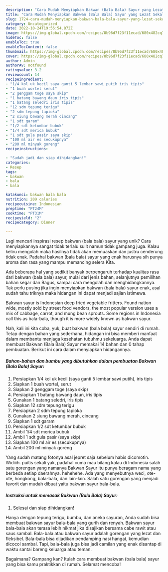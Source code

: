 ```yaml
---
description: "Cara Mudah Menyiapkan Bakwan (Bala Bala) Sayur yang Lezat Sekali"
title: "Cara Mudah Menyiapkan Bakwan (Bala Bala) Sayur yang Lezat Sekali"
slug: 1724-cara-mudah-menyiapkan-bakwan-bala-bala-sayur-yang-lezat-sekali
category: Uncategorized
date: 2022-10-24T19:56:54.872Z
image: https://img-global.cpcdn.com/recipes/8b96d7f23f11ecad/680x482cq70/bakwan-bala-bala-sayur-foto-resep-utama.jpg
hideToc: false
enableToc: true
enableTocContent: false
thumbnail: https://img-global.cpcdn.com/recipes/8b96d7f23f11ecad/680x482cq70/bakwan-bala-bala-sayur-foto-resep-utama.jpg
cover: https://img-global.cpcdn.com/recipes/8b96d7f23f11ecad/680x482cq70/bakwan-bala-bala-sayur-foto-resep-utama.jpg
author: Admin
authorAv: notfound
ratingvalue: 3.2
reviewcount: 14
recipeingredient:
- "1/4 kol uk kecil saya ganti 5 lembar sawi putih iris tipis"
- "1 buah wortel serut"
- "2 genggam toge saya skip"
- "1 batang bawang daun iris tipis"
- "1 batang seledri iris tipis"
- "12 sdm tepung terigu"
- "2 sdm tepung tapioka"
- "2 siung bawang merah cincang"
- "1 sdt garam"
- "1/2 sdt ketumbar bubuk"
- "1/4 sdt merica bubuk"
- "1 sdt gula pasir saya skip"
- "100 ml air es secukupnya"
- "200 ml minyak goreng"
recipeinstructions:

- "Sudah jadi dan siap dihidangkan!"
categories:
- Resep
tags:
- bakwan
- bala
- bala

katakunci: bakwan bala bala 
nutrition: 209 calories
recipecuisine: Indonesian
preptime: "PT24M"
cooktime: "PT31M"
recipeyield: "2"
recipecategory: Dinner

---
```





Lagi mencari inspirasi resep bakwan (bala bala) sayur yang unik? Cara menyiapkannya sangat tidak terlalu sulit namun tidak gampang juga. Kalau keliru mengolah maka hasilnya tidak akan memuaskan dan justru cenderung tidak enak. Padahal bakwan (bala bala) sayur yang enak harusnya sih punya aroma dan rasa yang mampu memancing selera Kita.





Ada beberapa hal yang sedikit banyak berpengaruh terhadap kualitas rasa dari bakwan (bala bala) sayur, mulai dari jenis bahan, selanjutnya pemilihan bahan segar dan Bagus, sampai cara mengolah dan menghidangkannya. Tak perlu pusing jika ingin menyiapkan bakwan (bala bala) sayur enak,      asal sudah tahu triknya maka hidangan ini dapat menjadi sajian istimewa.














Bakwan sayur is Indonesian deep fried vegetable fritters. Found nation wide, mostly sold by street food vendors, the most popular version uses a mix of cabbage, carrot, and mung bean sprouts. Some regions in Indonesia call this as bala-bala, though it is more widely known as bakwan sayur.






Nah, kali ini kita coba, yuk, buat bakwan (bala bala) sayur sendiri di rumah. Tetap dengan bahan yang sederhana, hidangan ini bisa memberi manfaat dalam membantu menjaga kesehatan tubuhmu sekeluarga. Anda dapat membuat Bakwan (Bala Bala) Sayur memakai 14 bahan dan 0 tahap pembuatan. Berikut ini cara dalam menyiapkan hidangannya.

<!--inarticleads1-->

##### Bahan-bahan dan bumbu yang dibutuhkan dalam pembuatan Bakwan (Bala Bala) Sayur:

1. Persiapkan 1/4 kol uk kecil (saya ganti 5 lembar sawi putih), iris tipis
1. Siapkan 1 buah wortel, serut
1. Siapkan 2 genggam toge (saya skip)
1. Persiapkan 1 batang bawang daun, iris tipis
1. Gunakan 1 batang seledri, iris tipis
1. Siapkan 12 sdm tepung terigu
1. Persiapkan 2 sdm tepung tapioka
1. Gunakan 2 siung bawang merah, cincang
1. Siapkan 1 sdt garam
1. Persiapkan 1/2 sdt ketumbar bubuk
1. Ambil 1/4 sdt merica bubuk
1. Ambil 1 sdt gula pasir (saya skip)
1. Siapkan 100 ml air es (secukupnya)
1. Ambil 200 ml minyak goreng


Yang sudah matang fotonya asal jepret saja sebelum habis dicomotin. Widiiih. puitis sekali yak, padahal cuma mau bilang kalau di Indonesia salah satu gorengan yang namanya Bakwan Sayur itu punya beragam nama yang berbeda setiap daerahnya. hehehehe. Ada yang menyebutnya weci, ote-ote, hongkong, bala-bala, dan lain-lain. Salah satu gorengan yang menjadi favorit dan mudah dibuat yaitu bakwan sayur bala-bala. 

<!--inarticleads2-->

##### Instruksi untuk memasak Bakwan (Bala Bala) Sayur:


1. Selesai dan siap dihidangkan!

Hanya dengan tepung terigu, bumbu, dan aneka sayuran, Anda sudah bisa membuat bakwan sayur bala-bala yang gurih dan renyah. Bakwan sayur bala-bala akan terasa lebih nikmat jika disajikan bersama cabe rawit atau saus sambal. Bala-bala atau bakwan sayur adalah gorengan yang lezat dan fleksibel. Bala-bala bisa dijadikan pendamping nasi hangat, kemudian dicocol sambal. Tapi, bala-bala juga bisa jadi camilan yang enak disantap di waktu santai bareng keluarga atau teman. 

Bagaimana? Gampang kan? Itulah cara membuat bakwan (bala bala) sayur yang bisa kamu praktikkan di rumah. Selamat mencoba!
